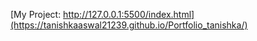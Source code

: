 [My Project: http://127.0.0.1:5500/index.html](https://tanishkaaswal21239.github.io/Portfolio_tanishka/)
